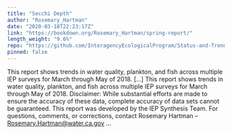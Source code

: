 ```yaml
---
title: "Secchi Depth"
author: "Rosemary_Hartman"
date: "2020-03-18T22:23:17Z"
link: "https://bookdown.org/Rosemary_Hartman/spring-report/"
length_weight: "9.6%"
repo: "https://github.com/InteragencyEcologicalProgram/Status-and-Trends"
pinned: false
---
```


This report shows trends in water quality, plankton, and fish across multiple IEP surveys for March through May of 2018. [...] This report shows trends in water quality, plankton, and fish across multiple IEP surveys for March through May of 2018. Disclaimer: While substantial efforts are made to ensure the accuracy of these data, complete accuracy of data sets cannot be guaranteed. This report was developed by the IEP Synthesis Team. For questions, comments, or corrections, contact Rosemary Hartman – Rosemary.Hartman@water.ca.gov  ...
